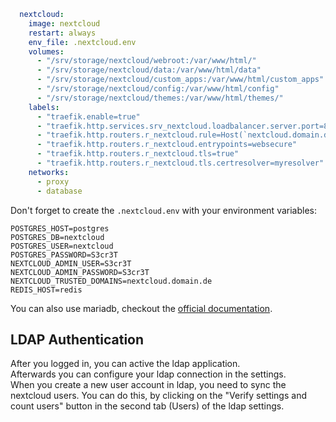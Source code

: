 ```yaml
  nextcloud:
    image: nextcloud
    restart: always
    env_file: .nextcloud.env
    volumes:
      - "/srv/storage/nextcloud/webroot:/var/www/html/"
      - "/srv/storage/nextcloud/data:/var/www/html/data"
      - "/srv/storage/nextcloud/custom_apps:/var/www/html/custom_apps"
      - "/srv/storage/nextcloud/config:/var/www/html/config"
      - "/srv/storage/nextcloud/themes:/var/www/html/themes/"
    labels:
      - "traefik.enable=true"
      - "traefik.http.services.srv_nextcloud.loadbalancer.server.port=80"
      - "traefik.http.routers.r_nextcloud.rule=Host(`nextcloud.domain.de`)"
      - "traefik.http.routers.r_nextcloud.entrypoints=websecure"
      - "traefik.http.routers.r_nextcloud.tls=true"
      - "traefik.http.routers.r_nextcloud.tls.certresolver=myresolver"
    networks:
      - proxy
      - database
```

Don't forget to create the `.nextcloud.env` with your environment variables:
```
POSTGRES_HOST=postgres
POSTGRES_DB=nextcloud
POSTGRES_USER=nextcloud
POSTGRES_PASSWORD=S3cr3T
NEXTCLOUD_ADMIN_USER=S3cr3T
NEXTCLOUD_ADMIN_PASSWORD=S3cr3T
NEXTCLOUD_TRUSTED_DOMAINS=nextcloud.domain.de
REDIS_HOST=redis
```
You can also use mariadb, checkout the [official documentation](https://hub.docker.com/_/nextcloud).

## LDAP Authentication
After you logged in, you can active the ldap application.  
Afterwards you can configure your ldap connection in the settings.  
When you create a new user account in ldap, you need to sync the nextcloud users.
You can do this, by clicking on the "Verify settings and count users" button in the second tab (Users) of the ldap settings.
